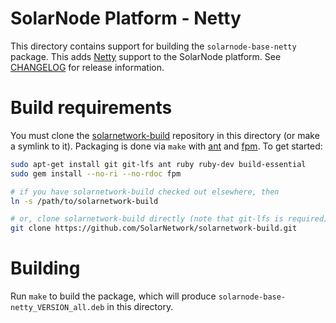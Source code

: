 # SolarNode Platform - Netty

This directory contains support for building the `solarnode-base-netty` package. This adds 
[Netty][netty] support to the SolarNode platform. See [CHANGELOG](./CHANGELOG.md) for release
information.

# Build requirements

You must clone the [solarnetwork-build][sn-build] repository in this directory (or make a symlink
to it). Packaging is done via `make` with [ant][ant] and [fpm][fpm]. To get started:

```sh
sudo apt-get install git git-lfs ant ruby ruby-dev build-essential
sudo gem install --no-ri --no-rdoc fpm

# if you have solarnetwork-build checked out elsewhere, then
ln -s /path/to/solarnetwork-build

# or, clone solarnetwork-build directly (note that git-lfs is required)
git clone https://github.com/SolarNetwork/solarnetwork-build.git
```

# Building

Run `make` to build the package, which will produce `solarnode-base-netty_VERSION_all.deb` in
this directory.

[ant]: https://ant.apache.org/
[fpm]: https://github.com/jordansissel/fpm
[netty]: https://netty.io/
[sn-build]: https://github.com/SolarNetwork/solarnetwork-build/
